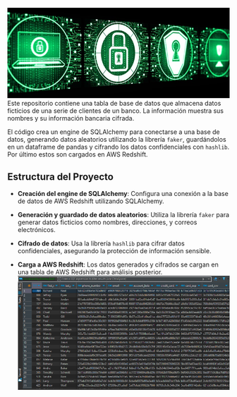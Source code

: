 [![](https://github.com/cristobalqv/DF_encriptacion_y_carga_AWS_Redshift/blob/main/ciberseguridad.jpeg)](https://github.com/cristobalqv/DF_encriptacion_y_carga_AWS_Redshift/blob/main/ciberseguridad.jpeg)
Este repositorio contiene una tabla de base de datos que almacena datos ficticios de una serie de clientes de un banco. La información muestra sus nombres y su información bancaria cifrada.

El código crea un engine de SQLAlchemy para conectarse a una base de datos, generando datos aleatorios utilizando la librería `faker`, guardándolos en un dataframe de pandas y cifrando los datos confidenciales con `hashlib`. Por último estos son cargados en AWS Redshift.

## Estructura del Proyecto

- **Creación del engine de SQLAlchemy**: Configura una conexión a la base de datos de AWS Redshift utilizando SQLAlchemy.

- **Generación y guardado de datos aleatorios**: Utiliza la librería `faker` para generar datos ficticios como nombres, direcciones, y correos electrónicos.

- **Cifrado de datos**: Usa la librería `hashlib` para cifrar datos confidenciales, asegurando la protección de información sensible.

- **Carga a AWS Redshift**: Los datos generados y cifrados se cargan en una tabla de AWS Redshift para análisis posterior.
[![](https://github.com/cristobalqv/DF_encriptacion_y_carga_AWS_Redshift/blob/main/encriptacion%20dbeaver.png)](https://github.com/cristobalqv/DF_encriptacion_y_carga_AWS_Redshift/blob/main/encriptacion%20dbeaver.png)
